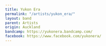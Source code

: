 ```yaml
---
title: Yukon Era
permalink: "/artists/yukon_era/"
layout: band
parent: Artists
origin: Auckland
bandcamp: https://yukonera.bandcamp.com/
facebook: https://www.facebook.com/yukonera/
---
```


